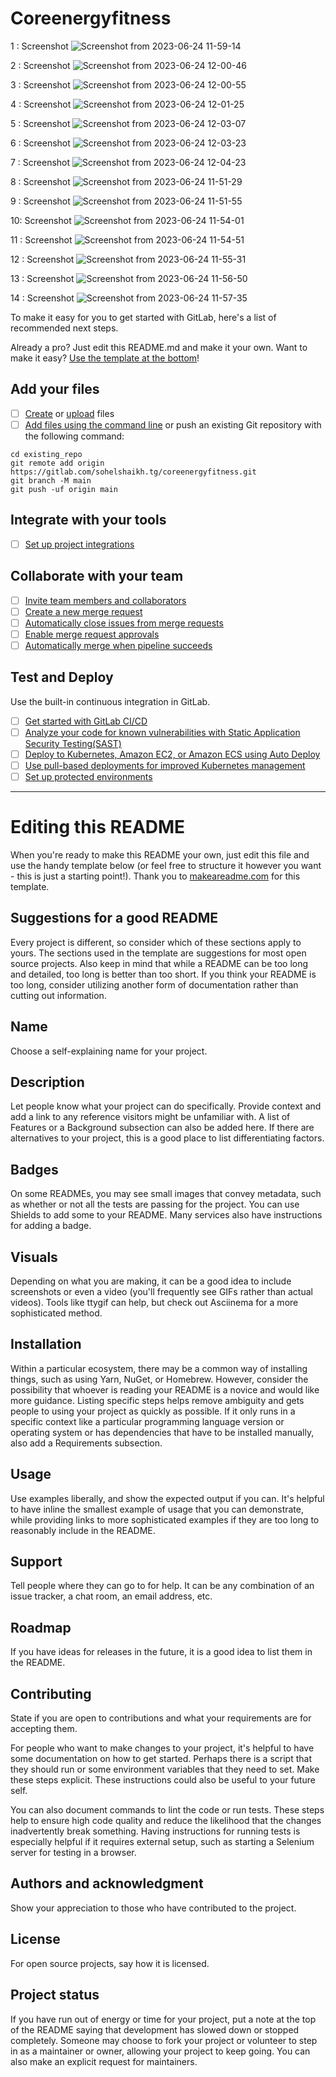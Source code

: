 # Coreenergyfitness
1 : Screenshot 
![Screenshot from 2023-06-24 11-59-14](https://github.com/Sohelnm1/CORENERGY-Fitness-Web-Application/assets/99077966/9d1a2208-6f06-4f7b-bc77-142467eed0b8)

2 : Screenshot 
![Screenshot from 2023-06-24 12-00-46](https://github.com/Sohelnm1/CORENERGY-Fitness-Web-Application/assets/99077966/3b3d87df-500e-4eee-be90-809eb3f70d3c)

3 : Screenshot 
![Screenshot from 2023-06-24 12-00-55](https://github.com/Sohelnm1/CORENERGY-Fitness-Web-Application/assets/99077966/cc317732-33e7-4e92-953b-21353705ed36)

4 : Screenshot 
![Screenshot from 2023-06-24 12-01-25](https://github.com/Sohelnm1/CORENERGY-Fitness-Web-Application/assets/99077966/fd9c46c7-d6b7-4f14-b7e3-d24f906ba021)

5 : Screenshot 
![Screenshot from 2023-06-24 12-03-07](https://github.com/Sohelnm1/CORENERGY-Fitness-Web-Application/assets/99077966/a4973032-c9ea-4aff-b843-49181d1b2684)

6 : Screenshot
![Screenshot from 2023-06-24 12-03-23](https://github.com/Sohelnm1/CORENERGY-Fitness-Web-Application/assets/99077966/5690f6f5-28f8-4db6-ab5a-91a273282327)

7 : Screenshot
![Screenshot from 2023-06-24 12-04-23](https://github.com/Sohelnm1/CORENERGY-Fitness-Web-Application/assets/99077966/00c690d8-c153-4a30-94c6-30339d0b221f)

8 : Screenshot
![Screenshot from 2023-06-24 11-51-29](https://github.com/Sohelnm1/CORENERGY-Fitness-Web-Application/assets/99077966/b9969da7-92f7-4b61-be1f-232592490408)

9 : Screenshot
![Screenshot from 2023-06-24 11-51-55](https://github.com/Sohelnm1/CORENERGY-Fitness-Web-Application/assets/99077966/f24fff0c-a8cc-42dd-ad2c-926a0bc266e9)

 10: Screenshot
![Screenshot from 2023-06-24 11-54-01](https://github.com/Sohelnm1/CORENERGY-Fitness-Web-Application/assets/99077966/90d4a75f-0e7f-445a-8ba7-4888ea5d643d)

11 : Screenshot
![Screenshot from 2023-06-24 11-54-51](https://github.com/Sohelnm1/CORENERGY-Fitness-Web-Application/assets/99077966/068ef449-cbde-44d9-a23b-477d3b459ca2)

12 : Screenshot
![Screenshot from 2023-06-24 11-55-31](https://github.com/Sohelnm1/CORENERGY-Fitness-Web-Application/assets/99077966/68e2de2f-4dd7-4b1b-93e2-24cd57cabe70)

13 : Screenshot
![Screenshot from 2023-06-24 11-56-50](https://github.com/Sohelnm1/CORENERGY-Fitness-Web-Application/assets/99077966/05b1860b-4642-4525-b3c0-788ddd6a7707)

14 : Screenshot
![Screenshot from 2023-06-24 11-57-35](https://github.com/Sohelnm1/CORENERGY-Fitness-Web-Application/assets/99077966/a8a46873-eaea-4621-be92-a4d026782ed6)



To make it easy for you to get started with GitLab, here's a list of recommended next steps.

Already a pro? Just edit this README.md and make it your own. Want to make it easy? [Use the template at the bottom](#editing-this-readme)!

## Add your files

- [ ] [Create](https://docs.gitlab.com/ee/user/project/repository/web_editor.html#create-a-file) or [upload](https://docs.gitlab.com/ee/user/project/repository/web_editor.html#upload-a-file) files
- [ ] [Add files using the command line](https://docs.gitlab.com/ee/gitlab-basics/add-file.html#add-a-file-using-the-command-line) or push an existing Git repository with the following command:

```
cd existing_repo
git remote add origin https://gitlab.com/sohelshaikh.tg/coreenergyfitness.git
git branch -M main
git push -uf origin main
```

## Integrate with your tools

- [ ] [Set up project integrations](https://gitlab.com/sohelshaikh.tg/coreenergyfitness/-/settings/integrations)

## Collaborate with your team

- [ ] [Invite team members and collaborators](https://docs.gitlab.com/ee/user/project/members/)
- [ ] [Create a new merge request](https://docs.gitlab.com/ee/user/project/merge_requests/creating_merge_requests.html)
- [ ] [Automatically close issues from merge requests](https://docs.gitlab.com/ee/user/project/issues/managing_issues.html#closing-issues-automatically)
- [ ] [Enable merge request approvals](https://docs.gitlab.com/ee/user/project/merge_requests/approvals/)
- [ ] [Automatically merge when pipeline succeeds](https://docs.gitlab.com/ee/user/project/merge_requests/merge_when_pipeline_succeeds.html)

## Test and Deploy

Use the built-in continuous integration in GitLab.

- [ ] [Get started with GitLab CI/CD](https://docs.gitlab.com/ee/ci/quick_start/index.html)
- [ ] [Analyze your code for known vulnerabilities with Static Application Security Testing(SAST)](https://docs.gitlab.com/ee/user/application_security/sast/)
- [ ] [Deploy to Kubernetes, Amazon EC2, or Amazon ECS using Auto Deploy](https://docs.gitlab.com/ee/topics/autodevops/requirements.html)
- [ ] [Use pull-based deployments for improved Kubernetes management](https://docs.gitlab.com/ee/user/clusters/agent/)
- [ ] [Set up protected environments](https://docs.gitlab.com/ee/ci/environments/protected_environments.html)

***

# Editing this README

When you're ready to make this README your own, just edit this file and use the handy template below (or feel free to structure it however you want - this is just a starting point!). Thank you to [makeareadme.com](https://www.makeareadme.com/) for this template.

## Suggestions for a good README
Every project is different, so consider which of these sections apply to yours. The sections used in the template are suggestions for most open source projects. Also keep in mind that while a README can be too long and detailed, too long is better than too short. If you think your README is too long, consider utilizing another form of documentation rather than cutting out information.

## Name
Choose a self-explaining name for your project.

## Description
Let people know what your project can do specifically. Provide context and add a link to any reference visitors might be unfamiliar with. A list of Features or a Background subsection can also be added here. If there are alternatives to your project, this is a good place to list differentiating factors.

## Badges
On some READMEs, you may see small images that convey metadata, such as whether or not all the tests are passing for the project. You can use Shields to add some to your README. Many services also have instructions for adding a badge.

## Visuals
Depending on what you are making, it can be a good idea to include screenshots or even a video (you'll frequently see GIFs rather than actual videos). Tools like ttygif can help, but check out Asciinema for a more sophisticated method.

## Installation
Within a particular ecosystem, there may be a common way of installing things, such as using Yarn, NuGet, or Homebrew. However, consider the possibility that whoever is reading your README is a novice and would like more guidance. Listing specific steps helps remove ambiguity and gets people to using your project as quickly as possible. If it only runs in a specific context like a particular programming language version or operating system or has dependencies that have to be installed manually, also add a Requirements subsection.

## Usage
Use examples liberally, and show the expected output if you can. It's helpful to have inline the smallest example of usage that you can demonstrate, while providing links to more sophisticated examples if they are too long to reasonably include in the README.

## Support
Tell people where they can go to for help. It can be any combination of an issue tracker, a chat room, an email address, etc.

## Roadmap
If you have ideas for releases in the future, it is a good idea to list them in the README.

## Contributing
State if you are open to contributions and what your requirements are for accepting them.

For people who want to make changes to your project, it's helpful to have some documentation on how to get started. Perhaps there is a script that they should run or some environment variables that they need to set. Make these steps explicit. These instructions could also be useful to your future self.

You can also document commands to lint the code or run tests. These steps help to ensure high code quality and reduce the likelihood that the changes inadvertently break something. Having instructions for running tests is especially helpful if it requires external setup, such as starting a Selenium server for testing in a browser.

## Authors and acknowledgment
Show your appreciation to those who have contributed to the project.

## License
For open source projects, say how it is licensed.

## Project status
If you have run out of energy or time for your project, put a note at the top of the README saying that development has slowed down or stopped completely. Someone may choose to fork your project or volunteer to step in as a maintainer or owner, allowing your project to keep going. You can also make an explicit request for maintainers.

